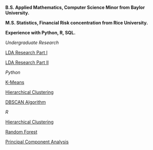 **B.S. Applied Mathematics, Computer Science Minor from Baylor University.**

**M.S. Statistics, Financial Risk concentration from Rice University.**

**Experience with Python, R, SQL.**


*Undergraduate Research*  

[LDA Research Part I](lda_part1.html)  

[LDA Research Part II](lda_part2.html)  


*Python*  

[K-Means](kmeans.html)  

[Hierarchical Clustering](hclustering_python.html)  

[DBSCAN Algorithm](dbscan.html) 


*R*  

[Hierarchical Clustering](hclustering_R.html)  

[Random Forest](credit_card_def_R.html)  

[Principal Component Analysis](pca.html)
